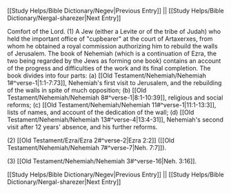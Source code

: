 [[Study Helps/Bible Dictionary/Negev|Previous Entry]]  ||  [[Study Helps/Bible Dictionary/Nergal-sharezer|Next Entry]]

 Comfort of the Lord. (1) A Jew (either a Levite or of the tribe of Judah) who held the important office of "cupbearer" at the court of Artaxerxes, from whom he obtained a royal commission authorizing him to rebuild the walls of Jerusalem. The book of Nehemiah (which is a continuation of Ezra, the two being regarded by the Jews as forming one book) contains an account of the progress and difficulties of the work and its final completion. The book divides into four parts: (a) [[Old Testament/Nehemiah/Nehemiah 1#^verse-1|1:1-7:73]], Nehemiah's first visit to Jerusalem, and the rebuilding of the walls in spite of much opposition; (b) [[Old Testament/Nehemiah/Nehemiah 8#^verse-1|8:1-10:39]], religious and social reforms; (c) [[Old Testament/Nehemiah/Nehemiah 11#^verse-1|11:1-13:3]], lists of names, and account of the dedication of the wall; (d) [[Old Testament/Nehemiah/Nehemiah 13#^verse-4|13:4-31]], Nehemiah's second visit after 12 years' absence, and his further reforms.

 (2) [[Old Testament/Ezra/Ezra 2#^verse-2|Ezra 2:2]] ([[Old Testament/Nehemiah/Nehemiah 7#^verse-7|Neh. 7:7]]).

 (3) [[Old Testament/Nehemiah/Nehemiah 3#^verse-16|Neh. 3:16]].

[[Study Helps/Bible Dictionary/Negev|Previous Entry]]  ||  [[Study Helps/Bible Dictionary/Nergal-sharezer|Next Entry]]